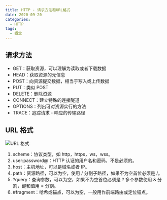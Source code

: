 ```yaml
---
title: HTTP - 请求方法和URL格式
date: 2020-09-20
categories:
  - HTTP
tags:
  - 概念
---
```


## 请求方法

- GET：获取资源，可以理解为读取或者下载数据
- HEAD：获取资源的元信息
- POST：向资源提交数据，相当于写入或上传数据
- PUT：类似 POST
- DELETE：删除资源
- CONNECT：建立特殊的连接隧道
- OPTIONS：列出可对资源实行的方法
- TRACE：追踪请求 - 响应的传输路径

## URL 格式

![URL 格式](https://cdn.jsdelivr.net/gh/syfxlin/pic/2020/09/20200920183128.png)

1. scheme：协议类型，如 http，https，ws，wss。
2. user:password@：HTTP 认证的用户名和密码，不是必须的。
3. host：主机地址，可以是域名或者 IP。
4. path：资源路径，可以为空，使用 / 分割子路径，如果不为空首位必须是 /。
5. ?query：查询参数，可以为空，如果不为空首位必须是 ? 多个参数使用 & 分割，键和值用 = 分割。
6. #fragment：哈希或锚点，可以为空，一般用作前端路由或定位锚点。
